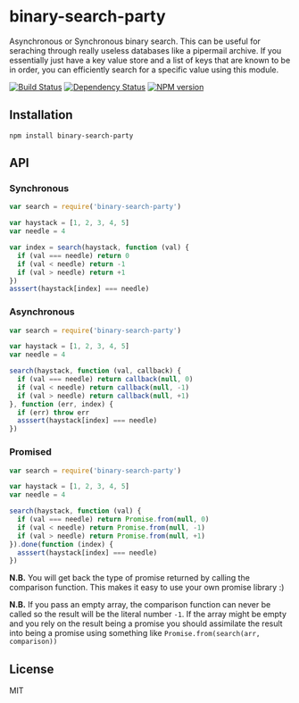 # binary-search-party

Asynchronous or Synchronous binary search.  This can be useful for seraching through really useless databases like a pipermail archive.  If you essentially just have a key value store and a list of keys that are known to be in order, you can efficiently search for a specific value using this module.

[![Build Status](https://travis-ci.org/ForbesLindesay/binary-search-party.png?branch=master)](https://travis-ci.org/ForbesLindesay/binary-search-party)
[![Dependency Status](https://gemnasium.com/ForbesLindesay/binary-search-party.png)](https://gemnasium.com/ForbesLindesay/binary-search-party)
[![NPM version](https://badge.fury.io/js/binary-search-party.png)](http://badge.fury.io/js/binary-search-party)

## Installation

    npm install binary-search-party

## API

### Synchronous

```js
var search = require('binary-search-party')

var haystack = [1, 2, 3, 4, 5]
var needle = 4

var index = search(haystack, function (val) {
  if (val === needle) return 0
  if (val < needle) return -1
  if (val > needle) return +1
})
asssert(haystack[index] === needle)
```

### Asynchronous

```js
var search = require('binary-search-party')

var haystack = [1, 2, 3, 4, 5]
var needle = 4

search(haystack, function (val, callback) {
  if (val === needle) return callback(null, 0)
  if (val < needle) return callback(null, -1)
  if (val > needle) return callback(null, +1)
}, function (err, index) {
  if (err) throw err
  asssert(haystack[index] === needle)
})
```

### Promised

```js
var search = require('binary-search-party')

var haystack = [1, 2, 3, 4, 5]
var needle = 4

search(haystack, function (val) {
  if (val === needle) return Promise.from(null, 0)
  if (val < needle) return Promise.from(null, -1)
  if (val > needle) return Promise.from(null, +1)
}).done(function (index) {
  asssert(haystack[index] === needle)
})
```

**N.B.** You will get back the type of promise returned by calling the comparison function.  This makes it easy to use your own promise library :)

**N.B.** If you pass an empty array, the comparison function can never be called so the result will be the literal number `-1`.  If the array might be empty and you rely on the result being a promise you should assimilate the result into being a promise using something like `Promise.from(search(arr, comparison))`

## License

  MIT